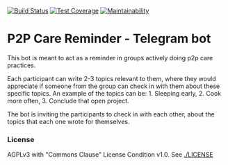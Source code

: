 [![Build Status](https://travis-ci.com/omoustaouda/p2p-care-reminder-bot.svg?branch=main)](https://travis-ci.com/omoustaouda/p2p-care-reminder-bot)
[![Test Coverage](https://api.codeclimate.com/v1/badges/9397880447ea4a163aa2/test_coverage)](https://codeclimate.com/github/omoustaouda/p2p-care-reminder-bot/test_coverage)
[![Maintainability](https://api.codeclimate.com/v1/badges/9397880447ea4a163aa2/maintainability)](https://codeclimate.com/github/omoustaouda/p2p-care-reminder-bot/maintainability)

# P2P Care Reminder - Telegram bot
This bot is meant to act as a reminder in groups actively doing p2p care practices.

Each participant can write 2-3 topics relevant to them, where they would appreciate if someone from the group can check in with them about these specific topics. An example of the topics can be: 1. Sleeping early, 2. Cook more often, 3. Conclude that open project.

The bot is inviting the participants to check in with each other, about the topics that each one wrote for themselves.


### License
AGPLv3 with "Commons Clause" License Condition v1.0. See [./LICENSE](LICENSE)
